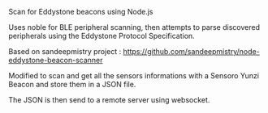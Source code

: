 Scan for Eddystone beacons using Node.js

Uses noble for BLE peripheral scanning, then attempts to parse discovered peripherals using the Eddystone Protocol Specification. 

Based on sandeepmistry project : https://github.com/sandeepmistry/node-eddystone-beacon-scanner

Modified to scan and get all the sensors informations with a Sensoro Yunzi Beacon and store them in a JSON file.

The JSON is then send to a remote server using websocket.
